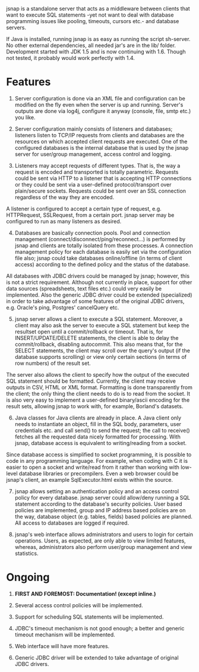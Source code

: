 jsnap is a standalone server that acts as a middleware between clients that want to execute SQL statements -yet not want to deal with database programming issues like pooling, timeouts, cursors etc.- and database servers.

If Java is installed, running jsnap is as easy as running the script sh-server. No other external dependencies, all needed jar's are in the lib/ folder. Development started with JDK 1.5 and is now continuing with 1.6. Though not tested, it probably would work perfectly with 1.4.

# Features #

1) Server configuration is done via an XML file and configuration can be modified on the fly even when the server is up and running. Server's outputs are done via log4j, configure it anyway (console, file, smtp etc.) you like.

2) Server configuration mainly consists of listeners and databases; listeners listen to TCP/IP requests from clients and databases are the resources on which accepted client requests are executed. One of the configured databases is the internal database that is used by the jsnap server for user/group management, access control and logging.

3) Listeners may accept requests of different types. That is, the way a request is encoded and transported is totally parametric. Requests could be sent via HTTP to a listener that is accepting HTTP connections or they could be sent via a user-defined protocol/transport over plain/secure sockets. Requests could be sent over an SSL connection regardless of the way they are encoded.

A listener is configured to accept a certain type of request, e.g. HTTPRequest, SSLRequest, from a certain port. jsnap server may be configured to run as many listeners as desired.

4) Databases are basically connection pools. Pool and connection management (connect/disconnect/ping/reconnect...) is performed by jsnap and clients are totally isolated from these processes. A connection management policy for each database is easily set via the configuration file also; jsnap could take databases online/offline (in terms of client access) according to the defined policy and the status of the database.

All databases with JDBC drivers could be managed by jsnap; however, this is not a strict requirement. Although not currently in place, support for other data sources (spreadsheets, text files etc.) could very easily be implemented. Also the generic JDBC driver could be extended (specialized) in order to take advantage of some features of the original JDBC drivers, e.g. Oracle's ping, Postgres' cancelQuery etc.

5) jsnap server allows a client to execute a SQL statement. Moreover, a client may also ask the server to execute a SQL statement but keep the resultset open until a commit/rollback or timeout. That is, for INSERT/UPDATE/DELETE statements, the client is able to delay the commit/rollback, disabling autocommit. This also means that, for the SELECT statements, the client may scroll over the query's output (if the database supports scrolling) or view only certain sections (in terms of row numbers) of the result set.

The server also allows the client to specify how the output of the executed SQL statement should be formatted. Currently, the client may receive outputs in CSV, HTML or XML format. Formatting is done transparently from the client; the only thing the client needs to do is to read from the socket. It is also very easy to implement a user-defined binary/ascii encoding for the result sets, allowing jsnap to work with, for example, Borland's datasets.

6) Java classes for Java clients are already in place. A Java client only needs to instantiate an object, fill in the SQL body, parameters, user credentials etc. and call send() to send the request; the call to receive() fetches all the requested data nicely formatted for processing. With jsnap, database access is equivalent to writing/reading from a socket.

Since database access is simplified to socket programming, it is possible to code in any programming language. For example, when coding with C it is easier to open a socket and write/read from it rather than working with low-level database libraries or precompilers. Even a web browser could be jsnap's client, an example SqlExecutor.html exists within the source.

7) jsnap allows setting an authentication policy and an access control policy for every database. jsnap server could allow/deny running a SQL statement according to the database's security policies. User based policies are implemented, group and IP address based policies are on the way, database object (e.g. tables, fields) based policies are planned. All access to databases are logged if required.

8) jsnap's web interface allows administrators and users to login for certain operations. Users, as expected, are only able to view limited features, whereas, administrators also perform user/group management and view statistics.

# Ongoing #

1) **FIRST AND FOREMOST: Documentation! (except inline.)**

2) Several access control policies will be implemented.

3) Support for scheduling SQL statements will be implemented.

4) JDBC's timeout mechanism is not good enough; a better and generic timeout mechanism will be implemented.

5) Web interface will have more features.

6) Generic JDBC driver will be extended to take advantage of original JDBC drivers.